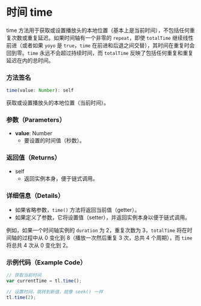 # 时间 time

time 方法用于获取或设置播放头的本地位置（基本上是当前时间），不包括任何重复次数或重复延迟。如果时间轴有一个非零的 `repeat`，即使 `totalTime` 继续线性前进（或者如果 `yoyo` 是 `true`，`time` 在前进和后退之间交替），其时间在重复时会回到零。`time` 永远不会超过持续时间，而 `totalTime` 反映了包括任何重复和重复延迟在内的总时间。

### 方法签名

```typescript
time(value: Number): self
```

获取或设置播放头的本地位置（当前时间）。

### 参数（Parameters）

- **value**: Number
  - 要设置的时间值（秒数）。

### 返回值（Returns）

- self
  - 返回实例本身，便于链式调用。

### 详细信息（Details）

- 如果省略参数，`time()` 方法将返回当前值（getter）。
- 如果定义了参数，它将设置值（setter），并返回实例本身以便于链式调用。

例如，如果一个时间轴实例的 `duration` 为 2，重复次数为 3，`totalTime` 将在时间轴的过程中从 0 变化到 8（播放一次然后重复 3 次，总共 4 个周期），而 `time` 将总共 4 次从 0 变化到 2。

### 示例代码（Example Code）

```javascript
// 获取当前时间
var currentTime = tl.time();

// 设置时间，跳转到新值，就像 seek() 一样
tl.time(2);
```
